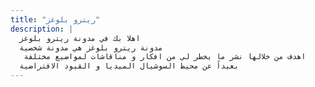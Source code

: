 ```yaml
---
title: "ريترو بلوغز"
description: |
  اهلا بك في مدونة ريترو بلوغز
  مدونة ريترو بلوغز هي مدونة شخصية
   اهدف من خلالها نشر ما يخطر لي من افكار و مناقاشات لمواضيع مختلفة
  بعيداً عن محيط السوشيال الميديا و القيود الافتراضية
---
```







